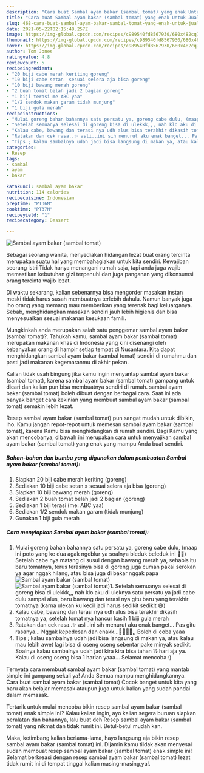 ```yaml
---
description: "Cara buat Sambal ayam bakar (sambal tomat) yang enak Untuk Jualan"
title: "Cara buat Sambal ayam bakar (sambal tomat) yang enak Untuk Jualan"
slug: 468-cara-buat-sambal-ayam-bakar-sambal-tomat-yang-enak-untuk-jualan
date: 2021-05-22T02:15:48.257Z
image: https://img-global.cpcdn.com/recipes/c989540fd8567930/680x482cq70/sambal-ayam-bakar-sambal-tomat-foto-resep-utama.jpg
thumbnail: https://img-global.cpcdn.com/recipes/c989540fd8567930/680x482cq70/sambal-ayam-bakar-sambal-tomat-foto-resep-utama.jpg
cover: https://img-global.cpcdn.com/recipes/c989540fd8567930/680x482cq70/sambal-ayam-bakar-sambal-tomat-foto-resep-utama.jpg
author: Tom Jones
ratingvalue: 4.8
reviewcount: 5
recipeingredient:
- "20 biji cabe merah keriting goreng"
- "10 biji cabe setan  sesuai selera aja bisa goreng"
- "10 biji bawang merah goreng"
- "2 buah tomat belah jadi 2 bagian goreng"
- "1 biji terasi me ABC yaa"
- "1/2 sendok makan garam tidak munjung"
- "1 biji gula merah"
recipeinstructions:
- "Mulai goreng bahan bahannya satu persatu ya, goreng cabe dulu, (maap ini poto yang ke dua agak ngeblur ya soalnya bleduk beleduk ini 🙏🏻) Setelah cabe nya matang di susul dengan bawang merah ya, sehabis itu baru tomatnya, terus terasinya bisa di goreng juga cuman pakai serokan ya agar nggak hilang, atau bisa juga di bakar nggak papa"
- "Setelah semuanya selesai di goreng bisa di ulekkk,,, nah klo aku di uleknya satu persatu ya jadi cabe dulu sampai alus, baru bawang dan terasi nya gitu baru yang terakhir tomatnya (karna ulekan ku kecil jadi harus sedikit sedikit 😅)"
- "Kalau cabe, bawang dan terasi nya udh alus bisa terakhir dikasih tomatnya ya, setelah tomat nya hancur kasih 1 biji gula merah"
- "Ratakan dan cek rasa..✨ asli..ini sih menurut aku enak banget... Pas gitu rasanya... Nggak kepedesan dan enakk...👍🏻👍🏻,, Boleh di coba yaaa"
- "Tips ; kalau sambalnya udah jadi bisa langsung di makan ya, atau kalau mau lebih awet lagi bisa di oseng oseng sebentar pake minyak sedikit. Soalnya kalau sambalnya udah jadi kira kira bisa tahan ½ hari aja ya. Kalau di oseng oseng bisa 1 harian yaaa... Selamat mencoba :)"
categories:
- Resep
tags:
- sambal
- ayam
- bakar

katakunci: sambal ayam bakar 
nutrition: 114 calories
recipecuisine: Indonesian
preptime: "PT36M"
cooktime: "PT37M"
recipeyield: "1"
recipecategory: Dessert

---
```



![Sambal ayam bakar (sambal tomat)](https://img-global.cpcdn.com/recipes/c989540fd8567930/680x482cq70/sambal-ayam-bakar-sambal-tomat-foto-resep-utama.jpg)

Sebagai seorang wanita, menyediakan hidangan lezat buat orang tercinta merupakan suatu hal yang membahagiakan untuk kita sendiri. Kewajiban seorang istri Tidak hanya menangani rumah saja, tapi anda juga wajib memastikan kebutuhan gizi terpenuhi dan juga panganan yang dikonsumsi orang tercinta wajib lezat.

Di waktu  sekarang, kalian sebenarnya bisa mengorder masakan instan meski tidak harus susah membuatnya terlebih dahulu. Namun banyak juga lho orang yang memang mau memberikan yang terenak bagi keluarganya. Sebab, menghidangkan masakan sendiri jauh lebih higienis dan bisa menyesuaikan sesuai makanan kesukaan famili. 



Mungkinkah anda merupakan salah satu penggemar sambal ayam bakar (sambal tomat)?. Tahukah kamu, sambal ayam bakar (sambal tomat) merupakan makanan khas di Indonesia yang kini disenangi oleh kebanyakan orang di hampir setiap tempat di Nusantara. Kita dapat menghidangkan sambal ayam bakar (sambal tomat) sendiri di rumahmu dan pasti jadi makanan kegemaranmu di akhir pekan.

Kalian tidak usah bingung jika kamu ingin menyantap sambal ayam bakar (sambal tomat), karena sambal ayam bakar (sambal tomat) gampang untuk dicari dan kalian pun bisa membuatnya sendiri di rumah. sambal ayam bakar (sambal tomat) boleh dibuat dengan berbagai cara. Saat ini ada banyak banget cara kekinian yang membuat sambal ayam bakar (sambal tomat) semakin lebih lezat.

Resep sambal ayam bakar (sambal tomat) pun sangat mudah untuk dibikin, lho. Kamu jangan repot-repot untuk memesan sambal ayam bakar (sambal tomat), karena Kamu bisa menghidangkan di rumah sendiri. Bagi Kamu yang akan mencobanya, dibawah ini merupakan cara untuk menyajikan sambal ayam bakar (sambal tomat) yang enak yang mampu Anda buat sendiri.

<!--inarticleads1-->

##### Bahan-bahan dan bumbu yang digunakan dalam pembuatan Sambal ayam bakar (sambal tomat):

1. Siapkan 20 biji cabe merah keriting (goreng)
1. Sediakan 10 biji cabe setan » sesuai selera aja bisa (goreng)
1. Siapkan 10 biji bawang merah (goreng)
1. Sediakan 2 buah tomat belah jadi 2 bagian (goreng)
1. Sediakan 1 biji terasi (me: ABC yaa)
1. Sediakan 1/2 sendok makan garam (tidak munjung)
1. Gunakan 1 biji gula merah




<!--inarticleads2-->

##### Cara menyiapkan Sambal ayam bakar (sambal tomat):

1. Mulai goreng bahan bahannya satu persatu ya, goreng cabe dulu, (maap ini poto yang ke dua agak ngeblur ya soalnya bleduk beleduk ini 🙏🏻) Setelah cabe nya matang di susul dengan bawang merah ya, sehabis itu baru tomatnya, terus terasinya bisa di goreng juga cuman pakai serokan ya agar nggak hilang, atau bisa juga di bakar nggak papa
<img src="https://img-global.cpcdn.com/steps/d35a0b0ebec0dc35/160x128cq70/sambal-ayam-bakar-sambal-tomat-langkah-memasak-1-foto.jpg" alt="Sambal ayam bakar (sambal tomat)"><img src="https://img-global.cpcdn.com/steps/c8a6108cfab811a1/160x128cq70/sambal-ayam-bakar-sambal-tomat-langkah-memasak-1-foto.jpg" alt="Sambal ayam bakar (sambal tomat)">1. Setelah semuanya selesai di goreng bisa di ulekkk,,, nah klo aku di uleknya satu persatu ya jadi cabe dulu sampai alus, baru bawang dan terasi nya gitu baru yang terakhir tomatnya (karna ulekan ku kecil jadi harus sedikit sedikit 😅)
1. Kalau cabe, bawang dan terasi nya udh alus bisa terakhir dikasih tomatnya ya, setelah tomat nya hancur kasih 1 biji gula merah
1. Ratakan dan cek rasa..✨ asli..ini sih menurut aku enak banget... Pas gitu rasanya... Nggak kepedesan dan enakk...👍🏻👍🏻,, Boleh di coba yaaa
1. Tips ; kalau sambalnya udah jadi bisa langsung di makan ya, atau kalau mau lebih awet lagi bisa di oseng oseng sebentar pake minyak sedikit. Soalnya kalau sambalnya udah jadi kira kira bisa tahan ½ hari aja ya. Kalau di oseng oseng bisa 1 harian yaaa... Selamat mencoba :)




Ternyata cara membuat sambal ayam bakar (sambal tomat) yang mantab simple ini gampang sekali ya! Anda Semua mampu menghidangkannya. Cara buat sambal ayam bakar (sambal tomat) Cocok banget untuk kita yang baru akan belajar memasak ataupun juga untuk kalian yang sudah pandai dalam memasak.

Tertarik untuk mulai mencoba bikin resep sambal ayam bakar (sambal tomat) enak simple ini? Kalau kalian ingin, ayo kalian segera buruan siapkan peralatan dan bahannya, lalu buat deh Resep sambal ayam bakar (sambal tomat) yang nikmat dan tidak rumit ini. Betul-betul mudah kan. 

Maka, ketimbang kalian berlama-lama, hayo langsung aja bikin resep sambal ayam bakar (sambal tomat) ini. Dijamin kamu tiidak akan menyesal sudah membuat resep sambal ayam bakar (sambal tomat) enak simple ini! Selamat berkreasi dengan resep sambal ayam bakar (sambal tomat) lezat tidak rumit ini di tempat tinggal kalian masing-masing,ya!.

